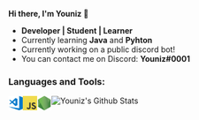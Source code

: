 **Hi there, I'm Youniz 👋**

- **Developer | Student | Learner**
- Currently learning **Java** and **Pyhton**
- Currently working on a public discord bot!
- You can contact me on Discord: **Youniz#0001**


### Languages and Tools:
<img align="left" alt="Visual Studio Code" width="26px" src="https://raw.githubusercontent.com/github/explore/80688e429a7d4ef2fca1e82350fe8e3517d3494d/topics/visual-studio-code/visual-studio-code.png" />
<img align="left" alt="JavaScript" width="26px" src="https://raw.githubusercontent.com/github/explore/80688e429a7d4ef2fca1e82350fe8e3517d3494d/topics/javascript/javascript.png" />
<img align="left" alt="Node.js" width="26px" src="https://raw.githubusercontent.com/github/explore/80688e429a7d4ef2fca1e82350fe8e3517d3494d/topics/nodejs/nodejs.png" />

<img align="left" alt="Youniz's Github Stats" src="https://github-readme-stats.vercel.app/api?username=Youniz&&show_icons=true&title_color=007FFF&icon_color=007FFF&text_color=000000&bg_color=fffff">
